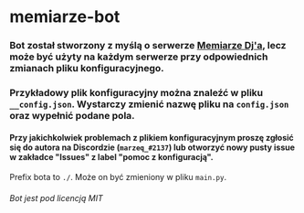 # memiarze-bot

### Bot został stworzony z myślą o serwerze [Memiarze Dj'a](https://discord.gg/gTdRYEa), lecz może być użyty na każdym serwerze przy odpowiednich zmianach pliku konfiguracyjnego. 

### Przykładowy plik konfiguracyjny można znaleźć w pliku `__config.json`. Wystarczy zmienić nazwę pliku na `config.json` oraz wypełnić podane pola.

#### Przy jakichkolwiek problemach z plikiem konfiguracyjnym proszę zgłosić się do autora na Discordzie (`marzeq_#2137`) lub otworzyć nowy pusty issue w zakładce "Issues" z label "pomoc z konfiguracją".
Prefix bota to `./`. Może on być zmieniony w pliku `main.py`.

###### *Bot jest pod licencją MIT*